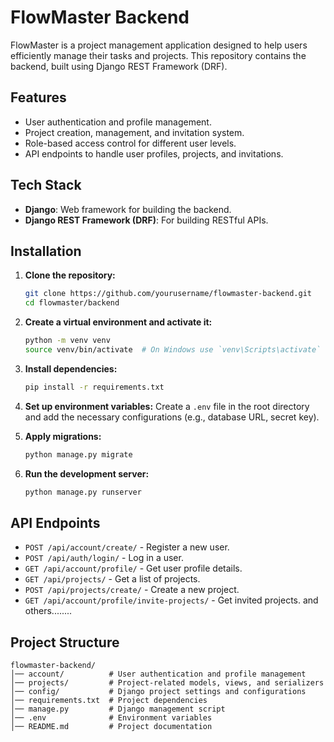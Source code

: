 # FlowMaster Backend

FlowMaster is a project management application designed to help users efficiently manage their tasks and projects. This repository contains the backend, built using Django REST Framework (DRF).

## Features
- User authentication and profile management.
- Project creation, management, and invitation system.
- Role-based access control for different user levels.
- API endpoints to handle user profiles, projects, and invitations.

## Tech Stack
- **Django**: Web framework for building the backend.
- **Django REST Framework (DRF)**: For building RESTful APIs.

## Installation

1. **Clone the repository:**
   ```sh
   git clone https://github.com/yourusername/flowmaster-backend.git
   cd flowmaster/backend
   ```

2. **Create a virtual environment and activate it:**
   ```sh
   python -m venv venv
   source venv/bin/activate  # On Windows use `venv\Scripts\activate`
   ```

3. **Install dependencies:**
   ```sh
   pip install -r requirements.txt
   ```

4. **Set up environment variables:**
   Create a `.env` file in the root directory and add the necessary configurations (e.g., database URL, secret key).

5. **Apply migrations:**
   ```sh
   python manage.py migrate
   ```

6. **Run the development server:**
   ```sh
   python manage.py runserver
   ```

## API Endpoints
- `POST /api/account/create/` - Register a new user.
- `POST /api/auth/login/` - Log in a user.
- `GET /api/account/profile/` - Get user profile details.
- `GET /api/projects/` - Get a list of projects.
- `POST /api/projects/create/` - Create a new project.
- `GET /api/account/profile/invite-projects/` - Get invited projects.
and others........

## Project Structure
```
flowmaster-backend/
│── account/          # User authentication and profile management
│── projects/         # Project-related models, views, and serializers
│── config/           # Django project settings and configurations
│── requirements.txt  # Project dependencies
│── manage.py         # Django management script
│── .env              # Environment variables
│── README.md         # Project documentation
```


